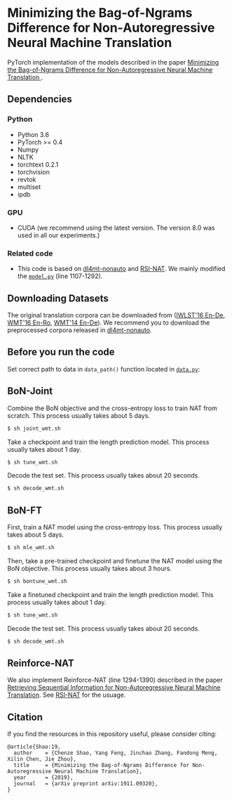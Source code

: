 Minimizing the Bag-of-Ngrams Difference for Non-Autoregressive Neural Machine Translation
==================================
PyTorch implementation of the models described in the paper [Minimizing the Bag-of-Ngrams Difference for Non-Autoregressive Neural Machine Translation
](https://arxiv.org/pdf/1911.09320.pdf "Minimizing the Bag-of-Ngrams Difference for Non-Autoregressive Neural Machine Translation").

Dependencies
------------------
### Python
* Python 3.6
* PyTorch >= 0.4
* Numpy
* NLTK
* torchtext 0.2.1
* torchvision
* revtok
* multiset
* ipdb

### GPU
* CUDA (we recommend using the latest version. The version 8.0 was used in all our experiments.)

### Related code
* This code is based on [dl4mt-nonauto](https://github.com/nyu-dl/dl4mt-nonauto "dl4mt-nonauto") and [RSI-NAT](https://github.com/ictnlp/RSI-NAT "RSI-NAT"). We mainly modified the [`model.py`](https://github.com/ictnlp/BoN-NAT/blob/master/model.py "model.py") (line 1107-1292).

Downloading Datasets
------------------
The original translation corpora can be downloaded from ([IWLST'16 En-De](https://wit3.fbk.eu/), [WMT'16 En-Ro](http://www.statmt.org/wmt16/translation-task.html), [WMT'14 En-De](http://www.statmt.org/wmt14/translation-task.html)). We recommend you to download the preprocessed corpora released in [dl4mt-nonauto](https://github.com/nyu-dl/dl4mt-nonauto/tree/multigpu "dl4mt-nonauto").

Before you run the code
------------------
Set correct path to data in `data_path()` function located in [`data.py`](https://github.com/ictnlp/BoN-NAT/blob/master/data.py):

BoN-Joint
------------------
Combine the BoN objective and the cross-entropy loss to train NAT from scratch. This process usually takes about 5 days.
```bash
$ sh joint_wmt.sh
```
Take a checkpoint and train the length prediction model. This process usually takes about 1 day.
```bash
$ sh tune_wmt.sh
```
Decode the test set. This process usually takes about 20 seconds. 
```bash
$ sh decode_wmt.sh
```


BoN-FT
------------------
First, train a NAT model using the cross-entropy loss. This process usually takes about 5 days.
```bash
$ sh mle_wmt.sh
```
Then, take a pre-trained checkpoint and finetune the NAT model using the BoN objective. This process usually takes about 3 hours.
```bash
$ sh bontune_wmt.sh
```
Take a finetuned checkpoint and train the length prediction model. This process usually takes about 1 day.
```bash
$ sh tune_wmt.sh
```
Decode the test set. This process usually takes about 20 seconds. 
```bash
$ sh decode_wmt.sh
```

Reinforce-NAT
------------------
We also implement Reinforce-NAT (line 1294-1390) described in the paper [Retrieving Sequential Information for Non-Autoregressive Neural Machine Translation](https://arxiv.org/abs/1906.09444 "Retrieving Sequential Information for Non-Autoregressive Neural Machine Translation"). See [RSI-NAT](https://github.com/ictnlp/RSI-NAT "RSI-NAT") for the usuage.

Citation
------------------
If you find the resources in this repository useful, please consider citing:
```
@article{Shao:19,
  author    = {Chenze Shao, Yang Feng, Jinchao Zhang, Fandong Meng, Xilin Chen, Jie Zhou},
  title     = {Minimizing the Bag-of-Ngrams Difference for Non-Autoregressive Neural Machine Translation},
  year      = {2019},
  journal   = {arXiv preprint arXiv:1911.09320},
}
```
